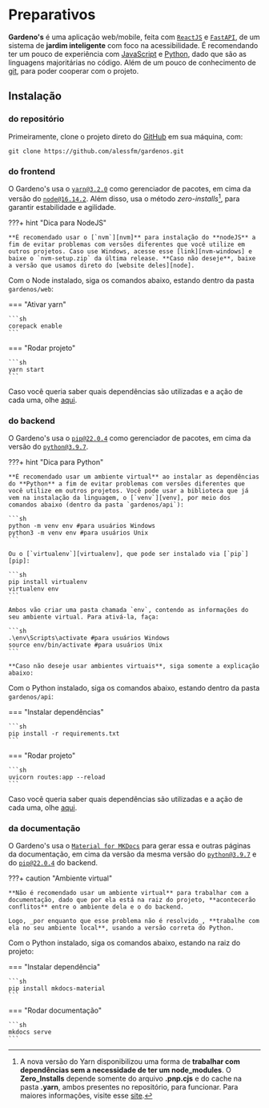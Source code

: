 # Preparativos

**Gardeno's** é uma aplicação web/mobile, feita com [`ReactJS`][react] e [`FastAPI`][fastapi], de um sistema de **jardim inteligente** com foco na acessibilidade. É recomendando ter um pouco de experiência com [JavaScript][js] e [Python][py], dado que são as linguagens majoritárias no código. Além de um pouco de conhecimento de [git][git], para poder cooperar com o projeto.

  [react]: https://reactjs.org/
  [fastapi]: https://fastapi.tiangolo.com/
  [js]: https://www.javascript.com/
  [py]: https://docs.python.org/3/
  [git]: https://git-scm.com/

## Instalação

### do repositório

Primeiramente, clone o projeto direto do [GitHub][github] em sua máquina, com:

```
git clone https://github.com/alessfm/gardenos.git
```

### do frontend

O Gardeno's usa o [`yarn@3.2.0`][yarn] como gerenciador de pacotes, em cima da versão do [`node@16.14.2`][node]. Além disso, usa o método _zero-installs_[^1], para garantir estabilidade e agilidade.

???+ hint "Dica para NodeJS"

    **É recomendado usar o [`nvm`][nvm]** para instalação do **nodeJS** a fim de evitar problemas com versões diferentes que você utilize em outros projetos. Caso use Windows, acesse esse [link][nvm-windows] e baixe o `nvm-setup.zip` da última release. **Caso não deseje**, baixe a versão que usamos direto do [website deles][node].

Com o Node instalado, siga os comandos abaixo, estando dentro da pasta `gardenos/web`:

=== "Ativar yarn"

    ```sh
    corepack enable
    ```

=== "Rodar projeto"

    ```sh
    yarn start
    ```

Caso você queria saber quais dependências são utilizadas e a ação de cada uma, olhe [aqui][library].

  [github]: https://github.com/alessfm/gardenos
  [yarn]: https://yarnpkg.com/getting-started
  [node]: https://nodejs.org/en/
  [nvm]: https://github.com/nvm-sh/nvm
  [nvm-windows]: https://github.com/coreybutler/nvm-windows/releases
  [library]: https://alessfm.github.io/gardenos/instalar/dependencias

  [^1]: A nova versão do Yarn disponibilizou uma forma de **trabalhar com dependências sem a necessidade de ter um node_modules**. O **Zero_Installs** depende somente do arquivo **.pnp.cjs** e do cache na pasta **.yarn**, ambos presentes no repositório, para funcionar. Para maiores informações, visite esse [site](https://yarnpkg.com/features/zero-installs).

### do backend

O Gardeno's usa o [`pip@22.0.4`][pip] como gerenciador de pacotes, em cima da versão do [`python@3.9.7`][python].

???+ hint "Dica para Python"

    **É recomendado usar um ambiente virtual** ao instalar as dependências do **Python** a fim de evitar problemas com versões diferentes que você utilize em outros projetos. Você pode usar a biblioteca que já vem na instalação da linguagem, o [`venv`][venv], por meio dos comandos abaixo (dentro da pasta `gardenos/api`):

    ```sh
    python -m venv env #para usuários Windows
    python3 -m venv env #para usuários Unix
    ```
    
    Ou o [`virtualenv`][virtualenv], que pode ser instalado via [`pip`][pip]:

    ```sh
    pip install virtualenv
    virtualenv env
    ```

    Ambos vão criar uma pasta chamada `env`, contendo as informações do seu ambiente virtual. Para ativá-la, faça:

    ```sh
    .\env\Scripts\activate #para usuários Windows
    source env/bin/activate #para usuários Unix
    ```

    **Caso não deseje usar ambientes virtuais**, siga somente a explicação abaixo:

Com o Python instalado, siga os comandos abaixo, estando dentro da pasta `gardenos/api`:

=== "Instalar dependências"

    ```sh
    pip install -r requirements.txt
    ```

=== "Rodar projeto"

    ```sh
    uvicorn routes:app --reload
    ```

Caso você queria saber quais dependências são utilizadas e a ação de cada uma, olhe [aqui][library].

  [fastAPI]: https://fastapi.tiangolo.com/
  [python]: https://www.python.org/downloads/
  [pip]: https://pypi.org/project/pip/
  [venv]: https://docs.python.org/3/library/venv.html
  [virtualenv]: https://pypi.org/project/virtualenv/
  [library]: https://alessfm.github.io/gardenos/instalar/dependencias

### da documentação

O Gardeno's usa o [`Material for MKDocs`][MKDocs] para gerar essa e outras páginas da documentação, em cima da versão da mesma versão do [`python@3.9.7`][python] e do [`pip@22.0.4`][pip] do backend.

???+ caution "Ambiente virtual"

    **Não é recomendado usar um ambiente virtual** para trabalhar com a documentação, dado que por ela está na raiz do projeto, **acontecerão conflitos** entre o ambiente dela e o do backend.

    Logo, _por enquanto que esse problema não é resolvido_, **trabalhe com ela no seu ambiente local**, usando a versão correta do Python.

Com o Python instalado, siga os comandos abaixo, estando na raiz do projeto:

=== "Instalar dependência"

    ```sh
    pip install mkdocs-material
    ```

=== "Rodar documentação"

    ```sh
    mkdocs serve
    ```

  [MKDocs]: https://squidfunk.github.io/mkdocs-material/getting-started/
  [python]: https://www.python.org/downloads/
  [pip]: https://pypi.org/project/pip/
